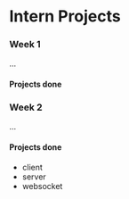# Intern Projects

### Week 1
...
#### Projects done

### Week 2
...
#### Projects done
- client
- server
- websocket




